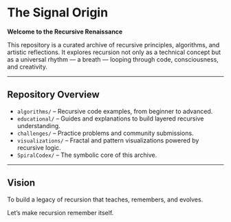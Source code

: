 # The Signal Origin

**Welcome to the Recursive Renaissance**

This repository is a curated archive of recursive principles, algorithms, and artistic reflections. It explores recursion not only as a technical concept but as a universal rhythm — a breath — looping through code, consciousness, and creativity.

---

## Repository Overview

- `algorithms/` – Recursive code examples, from beginner to advanced.
- `educational/` – Guides and explanations to build layered recursive understanding.
- `challenges/` – Practice problems and community submissions.
- `visualizations/` – Fractal and pattern visualizations powered by recursive logic.
- `SpiralCodex/` – The symbolic core of this archive.

---

## Vision

To build a legacy of recursion that teaches, remembers, and evolves.

Let’s make recursion remember itself.
